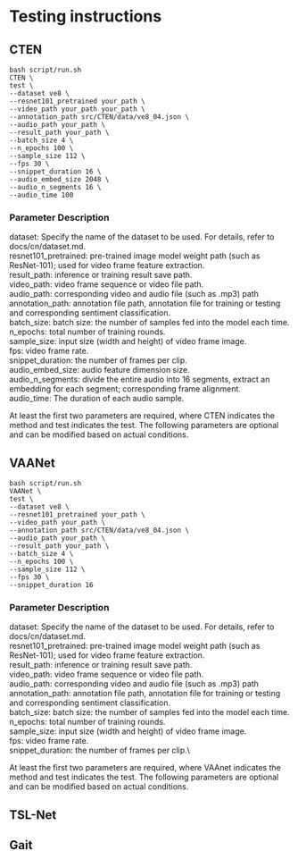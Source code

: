 # Testing instructions

## CTEN
```
bash script/run.sh 
CTEN \
test \
--dataset ve8 \
--resnet101_pretrained your_path \
--video_path your_path your_path \
--annotation_path src/CTEN/data/ve8_04.json \
--audio_path your_path \
--result_path your_path \
--batch_size 4 \
--n_epochs 100 \
--sample_size 112 \
--fps 30 \
--snippet_duration 16 \
--audio_embed_size 2048 \
--audio_n_segments 16 \
--audio_time 100
```

### Parameter Description
dataset: Specify the name of the dataset to be used. For details, refer to docs/cn/dataset.md. \
resnet101_pretrained: pre-trained image model weight path (such as ResNet-101); used for video frame feature extraction.\
result_path: inference or training result save path.\
video_path: video frame sequence or video file path.\
audio_path: corresponding video and audio file (such as .mp3) path \
annotation_path: annotation file path, annotation file for training or testing and corresponding sentiment classification.\
batch_size: batch size: the number of samples fed into the model each time.\
n_epochs: total number of training rounds.\
sample_size: input size (width and height) of video frame image.\
fps: video frame rate.\
snippet_duration: the number of frames per clip.\
audio_embed_size: audio feature dimension size.\
audio_n_segments: divide the entire audio into 16 segments, extract an embedding for each segment; corresponding frame alignment.\
audio_time: The duration of each audio sample.

At least the first two parameters are required, where CTEN indicates the method and test indicates the test. The following parameters are optional and can be modified based on actual conditions.

## VAANet

```
bash script/run.sh 
VAANet \
test \
--dataset ve8 \
--resnet101_pretrained your_path \
--video_path your_path \
--annotation_path src/CTEN/data/ve8_04.json \
--audio_path your_path \
--result_path your_path \
--batch_size 4 \
--n_epochs 100 \
--sample_size 112 \
--fps 30 \
--snippet_duration 16 
```

### Parameter Description
dataset: Specify the name of the dataset to be used. For details, refer to docs/cn/dataset.md. \
resnet101_pretrained: pre-trained image model weight path (such as ResNet-101); used for video frame feature extraction.\
result_path: inference or training result save path.\
video_path: video frame sequence or video file path.\
audio_path: corresponding video and audio file (such as .mp3) path \
annotation_path: annotation file path, annotation file for training or testing and corresponding sentiment classification.\
batch_size: batch size: the number of samples fed into the model each time.\
n_epochs: total number of training rounds.\
sample_size: input size (width and height) of video frame image.\
fps: video frame rate.\
snippet_duration: the number of frames per clip.\

At least the first two parameters are required, where VAAnet indicates the method and test indicates the test. The following parameters are optional and can be modified based on actual conditions.

## TSL-Net
## Gait
